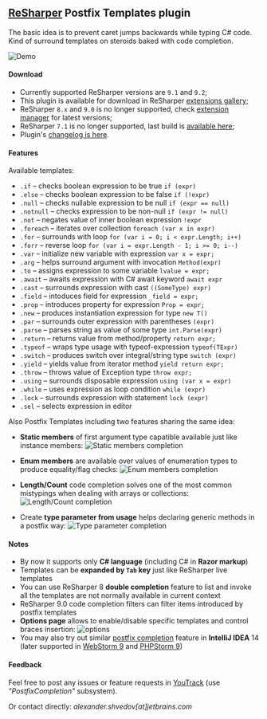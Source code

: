 ﻿[ReSharper](http://jetbrains.com/resharper) Postfix Templates plugin
----------------------------------

The basic idea is to prevent caret jumps backwards while typing C# code.
Kind of surround templates on steroids baked with code completion.


![Demo](https://github.com/controlflow/resharper-postfix/blob/master/Content/postfix2.gif)

#### Download

* Currently supported ReSharper versions are `9.1` and `9.2`;
* This plugin is available for download in ReSharper [extensions gallery](http://resharper-plugins.jetbrains.com/packages/ReSharper.Postfix.R90/);
* ReSharper `8.x` and `9.0` is no longer supported, check [extension manager](http://resharper-plugins.jetbrains.com/packages/ReSharper.Postfix/) for latest versions;
* ReSharper `7.1` is no longer supported, last build is [available here](https://dl.dropboxusercontent.com/u/2209105/PostfixCompletion/bin.R7/PostfixCompletion.dll);
* Plugin's [changelog is here](Content/Changelog.md).

#### Features

Available templates:

* `.if` – checks boolean expression to be true `if (expr)`
* `.else` – checks boolean expression to be false `if (!expr)`
* `.null` – checks nullable expression to be null `if (expr == null)`
* `.notnull` – checks expression to be non-null `if (expr != null)`
* `.not` – negates value of inner boolean expression `!expr`
* `.foreach` – iterates over collection `foreach (var x in expr)`
* `.for` – surrounds with loop `for (var i = 0; i < expr.Length; i++)`
* `.forr` – reverse loop `for (var i = expr.Length - 1; i >= 0; i--)`
* `.var` – initialize new variable with expression `var x = expr;`
* `.arg` – helps surround argument with invocation `Method(expr)`
* `.to` – assigns expression to some variable `lvalue = expr;`
* `.await` – awaits expression with C# await keyword `await expr`
* `.cast` – surrounds expression with cast `((SomeType) expr)`
* `.field` – intoduces field for expression `_field = expr;`
* `.prop` – introduces property for expression `Prop = expr;`
* `.new` – produces instantiation expression for type `new T()`
* `.par` – surrounds outer expression with parentheses `(expr)`
* `.parse` – parses string as value of some type `int.Parse(expr)`
* `.return` – returns value from method/property `return expr;`
* `.typeof` – wraps type usage with typeof-expression `typeof(TExpr)`
* `.switch` – produces switch over integral/string type `switch (expr)`
* `.yield` – yields value from iterator method `yield return expr;`
* `.throw` – throws value of Exception type `throw expr;`
* `.using` – surrounds disposable expression `using (var x = expr)`
* `.while` – uses expression as loop condition `while (expr)`
* `.lock` – surrounds expression with statement `lock (expr)`
* `.sel` – selects expression in editor

Also Postfix Templates including two features sharing the same idea:

* **Static members** of first argument type capatible available just like instance members:
  ![Static members completion](https://github.com/controlflow/resharper-postfix/blob/master/Content/postfix_static_methods.gif)

* **Enum members** are available over values of enumeration types to produce equality/flag checks:
  ![Enum members completion](https://github.com/controlflow/resharper-postfix/blob/master/Content/postfix_enums.gif)

* **Length/Count** code completion solves one of the most common mistypings when dealing with arrays or collections:
![Length/Count completion](https://github.com/controlflow/resharper-postfix/blob/master/Content/postfix_lengthcount.gif)
* Create **type parameter from usage** helps declaring generic methods in a postfix way:
![Type parameter completion](https://github.com/controlflow/resharper-postfix/blob/master/Content/postfix_generics.gif)

#### Notes

* By now it supports only **C# language** (including C# in **Razor markup**)
* Templates can be **expanded by `Tab` key** just like ReSharper live templates
* You can use ReSharper 8 **double completion** feature to list and invoke all the templates are not normally available in current context
* ReSharper 9.0 code completion filters can filter items introduced by postfix templates
* **Options page** allows to enable/disable specific templates and control braces insertion:
![options](https://github.com/controlflow/resharper-postfix/blob/master/Content/options.png)
* You may also try out similar [postfix completion](http://blog.jetbrains.com/idea/2014/03/postfix-completion/) feature in **IntelliJ IDEA** 14 (later supported in [WebStorm 9](http://blog.jetbrains.com/webstorm/2014/08/javascript-postfix-completion/) and [PHPStorm 9](http://blog.jetbrains.com/phpstorm/2015/05/postfix-code-completion-for-php-in-phpstorm-9-eap/))

#### Feedback

Feel free to post any issues or feature requests in [YouTrack](http://youtrack.jetbrains.com/issues/RSPL) (use *"PostfixCompletion"* subsystem).

Or contact directly: *alexander.shvedov[at]jetbrains.com*
